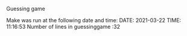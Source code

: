 Guessing game

Make was run at the following date and time: DATE: 2021-03-22 TIME: 11:16:53
Number of lines in guessinggame :32
